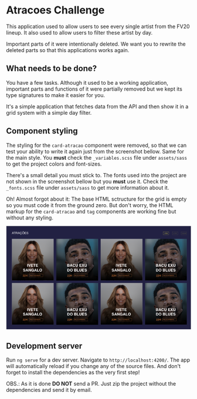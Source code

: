 # Atracoes Challenge

This application used to allow users to see every single artist from the FV20 lineup. It also used to allow users to filter these artist by day.

Important parts of it were intentionally deleted. We want you to rewrite the deleted parts so that this applications works again.

## What needs to be done?

You have a few tasks. Although it used to be a working application, important parts and functions of it were partially removed but we kept its type signatures to make it easier for you.

It's a simple application that fetches data from the API and then show it in a grid system with a simple day filter.

## Component styling

The styling for the `card-atracao` component were removed, so that we can test your ability to write it again just from the screenshot bellow.
Same for the main style. You **must** check the `_variables.scss` file under `assets/sass` to get the project colors and font-sizes.

There's a small detail you must stick to. The fonts used into the project are not shown in the screenshot bellow but you **must** use it. Check the `_fonts.scss` file under `assets/sass` to get more information about it.

Oh! Almost forgot about it: The base HTML sctructure for the grid is empty so you must code it from the ground zero. But don't worry, the HTML markup for the `card-atracao` and `tag` components are working fine but without any styling.

![Base layout](data/screenshot.png)

## Development server

Run `ng serve` for a dev server. Navigate to `http://localhost:4200/`. The app will automatically reload if you change any of the source files.
And don't forget to install the dependencies as the very first step!

OBS.: As it is done **DO NOT** send a PR. Just zip the project without the dependencies and send it by email.
